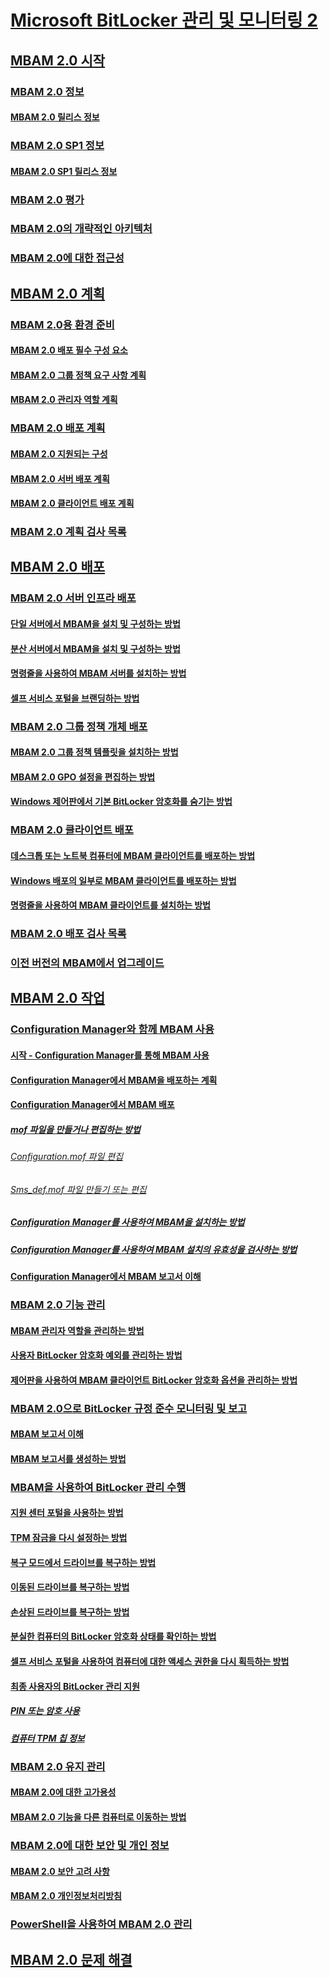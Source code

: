 # [Microsoft BitLocker 관리 및 모니터링 2](index.md)
## [MBAM 2.0 시작](getting-started-with-mbam-20-mbam-2.md)
### [MBAM 2.0 정보](about-mbam-20-mbam-2.md)
#### [MBAM 2.0 릴리스 정보](release-notes-for-mbam-20-mbam-2.md)
### [MBAM 2.0 SP1 정보](about-mbam-20-sp1.md)
#### [MBAM 2.0 SP1 릴리스 정보](release-notes-for-mbam-20-sp1.md)
### [MBAM 2.0 평가](evaluating-mbam-20-mbam-2.md)
### [MBAM 2.0의 개략적인 아키텍처](high-level-architecture-for-mbam-20-mbam-2.md)
### [MBAM 2.0에 대한 접근성](accessibility-for-mbam-20-mbam-2.md)
## [MBAM 2.0 계획](planning-for-mbam-20-mbam-2.md)
### [MBAM 2.0용 환경 준비](preparing-your-environment-for-mbam-20-mbam-2.md)
#### [MBAM 2.0 배포 필수 구성 요소](mbam-20-deployment-prerequisites-mbam-2.md)
#### [MBAM 2.0 그룹 정책 요구 사항 계획](planning-for-mbam-20-group-policy-requirements-mbam-2.md)
#### [MBAM 2.0 관리자 역할 계획](planning-for-mbam-20-administrator-roles-mbam-2.md)
### [MBAM 2.0 배포 계획](planning-to-deploy-mbam-20-mbam-2.md)
#### [MBAM 2.0 지원되는 구성](mbam-20-supported-configurations-mbam-2.md)
#### [MBAM 2.0 서버 배포 계획](planning-for-mbam-20-server-deployment-mbam-2.md)
#### [MBAM 2.0 클라이언트 배포 계획](planning-for-mbam-20-client-deployment-mbam-2.md)
### [MBAM 2.0 계획 검사 목록](mbam-20-planning-checklist-mbam-2.md)
## [MBAM 2.0 배포](deploying-mbam-20-mbam-2.md)
### [MBAM 2.0 서버 인프라 배포](deploying-the-mbam-20-server-infrastructure-mbam-2.md)
#### [단일 서버에서 MBAM을 설치 및 구성하는 방법](how-to-install-and-configure-mbam-on-a-single-server-mbam-2.md)
#### [분산 서버에서 MBAM을 설치 및 구성하는 방법](how-to-install-and-configure-mbam-on-distributed-servers-mbam-2.md)
#### [명령줄을 사용하여 MBAM 서버를 설치하는 방법](how-to-use-a-command-line-to-install-the-mbam-server.md)
#### [셀프 서비스 포털을 브랜딩하는 방법](how-to-brand-the-self-service-portal.md)
### [MBAM 2.0 그룹 정책 개체 배포](deploying-mbam-20-group-policy-objects-mbam-2.md)
#### [MBAM 2.0 그룹 정책 템플릿을 설치하는 방법](how-to-install-the-mbam-20-group-policy-template-mbam-2.md)
#### [MBAM 2.0 GPO 설정을 편집하는 방법](how-to-edit-mbam-20-gpo-settings-mbam-2.md)
#### [Windows 제어판에서 기본 BitLocker 암호화를 숨기는 방법](how-to-hide-default-bitlocker-encryption-in-the-windows-control-panel-mbam-2.md)
### [MBAM 2.0 클라이언트 배포](deploying-the-mbam-20-client-mbam-2.md)
#### [데스크톱 또는 노트북 컴퓨터에 MBAM 클라이언트를 배포하는 방법](how-to-deploy-the-mbam-client-to-desktop-or-laptop-computers-mbam-2.md)
#### [Windows 배포의 일부로 MBAM 클라이언트를 배포하는 방법](how-to-deploy-the-mbam-client-as-part-of-a-windows-deployment-mbam-2.md)
#### [명령줄을 사용하여 MBAM 클라이언트를 설치하는 방법](how-to-use-a-command-line-to-install-the-mbam-client.md)
### [MBAM 2.0 배포 검사 목록](mbam-20-deployment-checklist-mbam-2.md)
### [이전 버전의 MBAM에서 업그레이드](upgrading-from-previous-versions-of-mbam.md)
## [MBAM 2.0 작업](operations-for-mbam-20-mbam-2.md)
### [Configuration Manager와 함께 MBAM 사용](using-mbam-with-configuration-manager.md)
#### [시작 - Configuration Manager를 통해 MBAM 사용](getting-started---using-mbam-with-configuration-manager.md)
#### [Configuration Manager에서 MBAM을 배포하는 계획](planning-to-deploy-mbam-with-configuration-manager-2.md)
#### [Configuration Manager에서 MBAM 배포](deploying-mbam-with-configuration-manager-mbam2.md)
##### [mof 파일을 만들거나 편집하는 방법](how-to-create-or-edit-the-mof-files.md)
###### [Configuration.mof 파일 편집](edit-the-configurationmof-file.md)
###### [Sms_def.mof 파일 만들기 또는 편집](create-or-edit-the-sms-defmof-file.md)
##### [Configuration Manager를 사용하여 MBAM을 설치하는 방법](how-to-install-mbam-with-configuration-manager.md)
##### [Configuration Manager를 사용하여 MBAM 설치의 유효성을 검사하는 방법](how-to-validate-the-mbam-installation-with-configuration-manager.md)
#### [Configuration Manager에서 MBAM 보고서 이해](understanding-mbam-reports-in-configuration-manager.md)
### [MBAM 2.0 기능 관리](administering-mbam-20-features-mbam-2.md)
#### [MBAM 관리자 역할을 관리하는 방법](how-to-manage-mbam-administrator-roles-mbam-2.md)
#### [사용자 BitLocker 암호화 예외를 관리하는 방법](how-to-manage-user-bitlocker-encryption-exemptions-mbam-2.md)
#### [제어판을 사용하여 MBAM 클라이언트 BitLocker 암호화 옵션을 관리하는 방법](how-to-manage-mbam-client-bitlocker-encryption-options-by-using-the-control-panel-mbam-2.md)
### [MBAM 2.0으로 BitLocker 규정 준수 모니터링 및 보고](monitoring-and-reporting-bitlocker-compliance-with-mbam-20-mbam-2.md)
#### [MBAM 보고서 이해](understanding-mbam-reports-mbam-2.md)
#### [MBAM 보고서를 생성하는 방법](how-to-generate-mbam-reports-mbam-2.md)
### [MBAM을 사용하여 BitLocker 관리 수행](performing-bitlocker-management-with-mbam-mbam-2.md)
#### [지원 센터 포털을 사용하는 방법](how-to-use-the-help-desk-portal.md)
#### [TPM 잠금을 다시 설정하는 방법](how-to-reset-a-tpm-lockout-mbam-2.md)
#### [복구 모드에서 드라이브를 복구하는 방법](how-to-recover-a-drive-in-recovery-mode-mbam-2.md)
#### [이동된 드라이브를 복구하는 방법](how-to-recover-a-moved-drive-mbam-2.md)
#### [손상된 드라이브를 복구하는 방법](how-to-recover-a-corrupted-drive-mbam-2.md)
#### [분실한 컴퓨터의 BitLocker 암호화 상태를 확인하는 방법](how-to-determine-bitlocker-encryption-state-of-lost-computers-mbam-2.md)
#### [셀프 서비스 포털을 사용하여 컴퓨터에 대한 액세스 권한을 다시 획득하는 방법](how-to-use-the-self-service-portal-to-regain-access-to-a-computer.md)
#### [최종 사용자의 BitLocker 관리 지원](helping-end-users-manage-bitlocker.md)
##### [PIN 또는 암호 사용](using-your-pin-or-password.md)
##### [컴퓨터 TPM 칩 정보](about-the-computer-tpm-chip.md)
### [MBAM 2.0 유지 관리](maintaining-mbam-20-mbam-2.md)
#### [MBAM 2.0에 대한 고가용성](high-availability-for-mbam-20-mbam-2.md)
#### [MBAM 2.0 기능을 다른 컴퓨터로 이동하는 방법](how-to-move-mbam-20-features-to-another-computer-mbam-2.md)
### [MBAM 2.0에 대한 보안 및 개인 정보](security-and-privacy-for-mbam-20-mbam-2.md)
#### [MBAM 2.0 보안 고려 사항](mbam-20-security-considerations-mbam-2.md)
#### [MBAM 2.0 개인정보처리방침](mbam-20-privacy-statement-mbam-2.md)
### [PowerShell을 사용하여 MBAM 2.0 관리](administering-mbam-20-using-powershell-mbam-2.md)
## [MBAM 2.0 문제 해결](troubleshooting-mbam-20-mbam-2.md)

